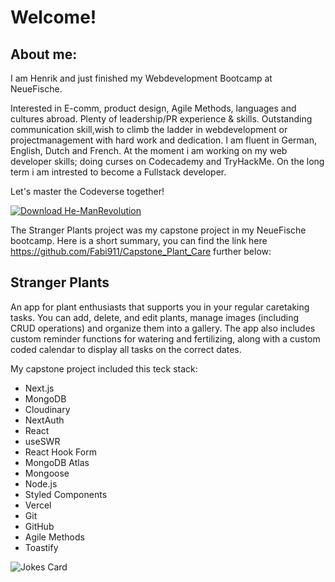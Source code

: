 # Welcome!

## About me:

I am Henrik and just finished my Webdevelopment Bootcamp at NeueFische.

Interested in E-comm, product design, Agile Methods, languages and cultures abroad. Plenty of leadership/PR experience & skills. Outstanding communication skill,wish to climb the ladder in webdevelopment or projectmanagement with hard work and dedication.
I am fluent in German, English, Dutch and French.
At the moment i am working on my web developer skills; doing curses on Codecademy and TryHackMe. On the long term i am intrested to become a Fullstack developer.

Let's master the Codeverse together!

[![Download He-ManRevolution](https://github.com/HenrikBischkopf/HenrikBischkopf/assets/158016538/7bca6bc9-944e-41ee-a6f4-71b91e782807)][1]

The Stranger Plants project was my capstone project in my NeueFische bootcamp. Here is a short summary, you can find the link here https://github.com/Fabi911/Capstone_Plant_Care further below:

## Stranger Plants

An app for plant enthusiasts that supports you in your regular caretaking tasks. You can add, delete, and edit plants, manage images (including CRUD operations) and organize them into a gallery. The app also includes custom reminder functions for watering and fertilizing, along with a custom coded calendar to display all tasks on the correct dates.

My capstone project included this teck stack:

- Next.js
- MongoDB
- Cloudinary
- NextAuth
- React
- useSWR
- React Hook Form
- MongoDB Atlas
- Mongoose
- Node.js
- Styled Components
- Vercel
- Git
- GitHub
- Agile Methods
- Toastify

<!-- Markdown -->

![Jokes Card](https://readme-jokes.vercel.app/api)

<!-- Reference -->
[1]: https://www.netflix.com/watch/81588211?trackId=250334512

